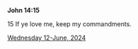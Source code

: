 **John 14:15**

15 If ye love me, keep my commandments.

[Wednesday 12-June, 2024](https://getbible.life/kjv/John/14/15)
